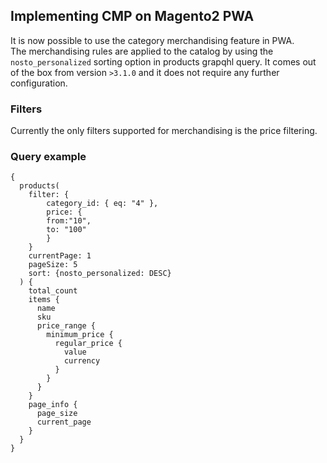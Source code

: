 ## Implementing CMP on Magento2 PWA

It is now possible to use the category merchandising feature in PWA.  
The merchandising rules are applied to the catalog by using the `nosto_personalized` sorting option 
in products grapqhl query. It comes out of the box from version `>3.1.0` and it does not require any further
configuration.

### Filters

Currently the only filters supported for merchandising is the price filtering. 


### Query example

```
{
  products(
    filter: { 
    	category_id: { eq: "4" },
     	price: {
      	from:"10",
      	to: "100"
    	}
  	}
    currentPage: 1
    pageSize: 5
    sort: {nosto_personalized: DESC}
  ) {
    total_count
    items {
      name
      sku
      price_range {
        minimum_price {
          regular_price {
            value
            currency
          }
        }
      }
    }
    page_info {
      page_size
      current_page
    }
  }
}
```


